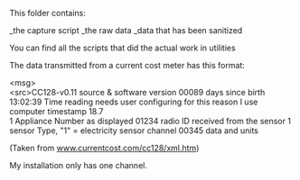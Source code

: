 This folder contains:

_the capture script
_the raw data
_data that has been sanitized

You can find all the scripts that did the actual work in utilities

The data transmitted from a current cost meter has this format:

   \<msg\>                            
      \<src\>CC128-v0.11</src>        source & software version
      <dsb>00089</dsb>              days since birth
      <time>13:02:39</time>         Time reading needs user configuring for this reason I use computer timestamp
      <tmpr>18.7</tmpr>       
      <sensor>1</sensor>            Appliance Number as displayed
      <id>01234</id>                radio ID received from the sensor
      <type>1</type>                sensor Type, "1" = electricity
      <ch1>                         sensor channel
         <watts>00345</watts>       data and units
      </ch1>
   </msg>    

(Taken from www.currentcost.com/cc128/xml.htm)

My installation only has one channel.
